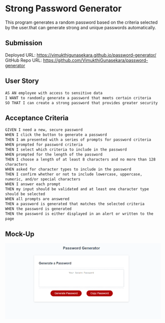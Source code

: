 # Strong Password Generator
This program generates a random password based on the criteria selected by the user.that can generate strong and unique passwords automatically. 


## Submission

Deployed URL: https://vimukthigunasekara.github.io/password-generator/
<br>
GitHub Repo URL: https://github.com/VimukthiGunasekara/password-generator


## User Story

``` 
AS AN employee with access to sensitive data
I WANT to randomly generate a password that meets certain criteria
SO THAT I can create a strong password that provides greater security

```


## Acceptance Criteria

```
GIVEN I need a new, secure password
WHEN I click the button to generate a password
THEN I am presented with a series of prompts for password criteria
WHEN prompted for password criteria
THEN I select which criteria to include in the password
WHEN prompted for the length of the password
THEN I choose a length of at least 8 characters and no more than 128 characters
WHEN asked for character types to include in the password
THEN I confirm whether or not to include lowercase, uppercase, numeric, and/or special characters
WHEN I answer each prompt
THEN my input should be validated and at least one character type should be selected
WHEN all prompts are answered
THEN a password is generated that matches the selected criteria
WHEN the password is generated
THEN the password is either displayed in an alert or written to the page

```

## Mock-Up

![Screenshot](./assets/images/desktop-screnshot.png)
